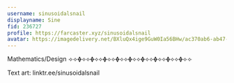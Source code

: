 ```yaml
---
username: sinusoidalsnail
displayname: Sine
fid: 236727
profile: https://farcaster.xyz/sinusoidalsnail
avatar: https://imagedelivery.net/BXluQx4ige9GuW0Ia56BHw/ac370ab6-ab47-4d1b-def6-ed44fc9b1f00/original
---
```

Mathematics/Design ⟢⟢ᚖ⟡⟡ᚖ⟡⟡ᚖ⟡⟡ᚖ⟡⟡ᚖ⟡⟡ᚖ⟡⟡ᚖ⟡⟡ᚖ⟡⟡ᚖ⟣⟣  
  
Text art: linktr.ee/sinusoidalsnail  
